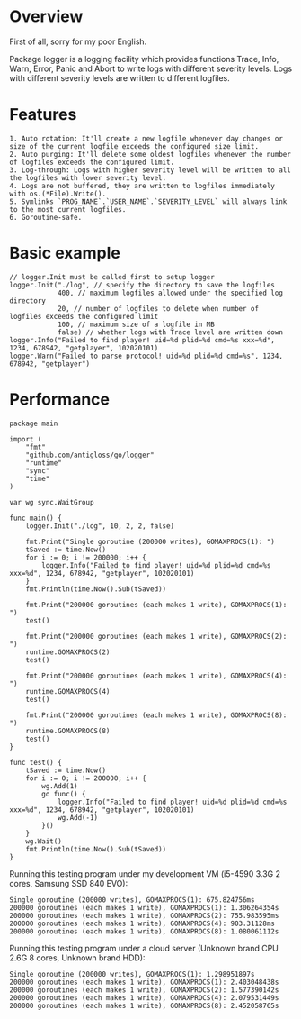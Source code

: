# Overview

First of all, sorry for my poor English.

Package logger is a logging facility which provides functions Trace, Info, Warn, Error, Panic and Abort to
write logs with different severity levels. Logs with different severity levels are written to different logfiles.

# Features

	1. Auto rotation: It'll create a new logfile whenever day changes or size of the current logfile exceeds the configured size limit.
	2. Auto purging: It'll delete some oldest logfiles whenever the number of logfiles exceeds the configured limit.
	3. Log-through: Logs with higher severity level will be written to all the logfiles with lower severity level.
	4. Logs are not buffered, they are written to logfiles immediately with os.(*File).Write().
	5. Symlinks `PROG_NAME`.`USER_NAME`.`SEVERITY_LEVEL` will always link to the most current logfiles.
	6. Goroutine-safe.

# Basic example

	// logger.Init must be called first to setup logger
	logger.Init("./log", // specify the directory to save the logfiles
				400, // maximum logfiles allowed under the specified log directory
				20, // number of logfiles to delete when number of logfiles exceeds the configured limit
				100, // maximum size of a logfile in MB
				false) // whether logs with Trace level are written down
	logger.Info("Failed to find player! uid=%d plid=%d cmd=%s xxx=%d", 1234, 678942, "getplayer", 102020101)
	logger.Warn("Failed to parse protocol! uid=%d plid=%d cmd=%s", 1234, 678942, "getplayer")

# Performance

	package main

	import (
		"fmt"
		"github.com/antigloss/go/logger"
		"runtime"
		"sync"
		"time"
	)

	var wg sync.WaitGroup

	func main() {
		logger.Init("./log", 10, 2, 2, false)

		fmt.Print("Single goroutine (200000 writes), GOMAXPROCS(1): ")
		tSaved := time.Now()
		for i := 0; i != 200000; i++ {
			logger.Info("Failed to find player! uid=%d plid=%d cmd=%s xxx=%d", 1234, 678942, "getplayer", 102020101)
		}
		fmt.Println(time.Now().Sub(tSaved))

		fmt.Print("200000 goroutines (each makes 1 write), GOMAXPROCS(1): ")
		test()

		fmt.Print("200000 goroutines (each makes 1 write), GOMAXPROCS(2): ")
		runtime.GOMAXPROCS(2)
		test()

		fmt.Print("200000 goroutines (each makes 1 write), GOMAXPROCS(4): ")
		runtime.GOMAXPROCS(4)
		test()

		fmt.Print("200000 goroutines (each makes 1 write), GOMAXPROCS(8): ")
		runtime.GOMAXPROCS(8)
		test()
	}

	func test() {
		tSaved := time.Now()
		for i := 0; i != 200000; i++ {
			wg.Add(1)
			go func() {
				logger.Info("Failed to find player! uid=%d plid=%d cmd=%s xxx=%d", 1234, 678942, "getplayer", 102020101)
				wg.Add(-1)
			}()
		}
		wg.Wait()
		fmt.Println(time.Now().Sub(tSaved))
	}

Running this testing program under my development VM (i5-4590 3.3G 2 cores, Samsung SSD 840 EVO):

	Single goroutine (200000 writes), GOMAXPROCS(1): 675.824756ms
	200000 goroutines (each makes 1 write), GOMAXPROCS(1): 1.306264354s
	200000 goroutines (each makes 1 write), GOMAXPROCS(2): 755.983595ms
	200000 goroutines (each makes 1 write), GOMAXPROCS(4): 903.31128ms
	200000 goroutines (each makes 1 write), GOMAXPROCS(8): 1.080061112s

Running this testing program under a cloud server (Unknown brand CPU 2.6G 8 cores, Unknown brand HDD):

	Single goroutine (200000 writes), GOMAXPROCS(1): 1.298951897s
	200000 goroutines (each makes 1 write), GOMAXPROCS(1): 2.403048438s
	200000 goroutines (each makes 1 write), GOMAXPROCS(2): 1.577390142s
	200000 goroutines (each makes 1 write), GOMAXPROCS(4): 2.079531449s
	200000 goroutines (each makes 1 write), GOMAXPROCS(8): 2.452058765s

